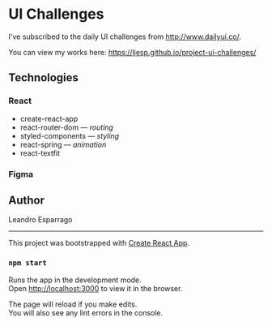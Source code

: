 # UI Challenges
I've subscribed to the daily UI challenges from http://www.dailyui.co/. 

You can view my works here: https://ljesp.github.io/project-ui-challenges/

## Technologies
### React
  * create-react-app
  * react-router-dom — *routing*
  * styled-components — *styling*
  * react-spring — *animation*
  * react-textfit
  
### Figma

## Author
Leandro Esparrago

---

This project was bootstrapped with [Create React App](https://github.com/facebook/create-react-app).

### `npm start`

Runs the app in the development mode.<br>
Open [http://localhost:3000](http://localhost:3000) to view it in the browser.

The page will reload if you make edits.<br>
You will also see any lint errors in the console.

